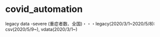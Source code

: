 # covid_automation
legacy data
-severe (重症者数、全国)・・・legacy(2020/3/1~2020/5/8): csv(2020/5/9~), vdata(2020/3/1~)

